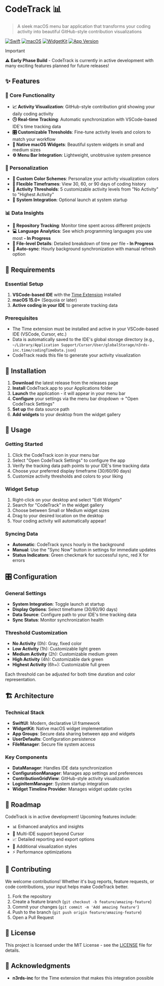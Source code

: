 # CodeTrack 📊

> A sleek macOS menu bar application that transforms your coding activity into beautiful GitHub-style contribution visualizations

[![Swift](https://img.shields.io/badge/Swift-6.1+-orange.svg)](https://swift.org) [![macOS](https://img.shields.io/badge/macOS-15.0+-blue.svg)](https://www.apple.com/macos/) [![WidgetKit](https://img.shields.io/badge/WidgetKit-Compatible-green.svg)](https://developer.apple.com/documentation/widgetkit) [![App Version](https://img.shields.io/badge/App_Version-1.0.5-brightgreen.svg)](https://github.com/username/CodeTrack)

> [!IMPORTANT]
> ⚠️ **Early Phase Build** - CodeTrack is currently in active development with many exciting features planned for future releases!

## ✨ Features

### 🎯 Core Functionality

- **📈 Activity Visualization**: GitHub-style contribution grid showing your daily coding activity
- **🕒 Real-time Tracking**: Automatic synchronization with VSCode-based IDE's time tracking data
- **🎛️ Customizable Thresholds**: Fine-tune activity levels and colors to match your workflow
- **📱 Native macOS Widgets**: Beautiful system widgets in small and medium sizes
- **⚙️ Menu Bar Integration**: Lightweight, unobtrusive system presence

### 🎨 Personalization

- **🌈 Custom Color Schemes**: Personalize your activity visualization colors
- **📅 Flexible Timeframes**: View 30, 60, or 90 days of coding history
- **🎯 Activity Thresholds**: 5 customizable activity levels from "No Activity" to "Highest Activity"
- **🚀 System Integration**: Optional launch at system startup

### 📊 Data Insights

- **📂 Repository Tracking**: Monitor time spent across different projects
- **💻 Language Analytics**: See which programming languages you use most **- In Progress**
- **📄 File-level Details**: Detailed breakdown of time per file **- In Progress**
- **🔄 Auto-sync**: Hourly background synchronization with manual refresh option

## 🔧 Requirements

### Essential Setup

1. **VSCode-based IDE** with the [Time Extension](https://marketplace.visualstudio.com/items?itemName=n3rds-inc.time) installed
2. **macOS 15.0+** (Sequoia or later)
3. **Active coding in your IDE** to generate tracking data

### Prerequisites

- The Time extension must be installed and active in your VSCode-based IDE (VSCode, Cursor, etc.)
- Data is automatically saved to the IDE's global storage directory (e.g., `~/Library/Application Support/Cursor/User/globalStorage/n3rds-inc.time/codingTimeData.json`)
- CodeTrack reads this file to generate your activity visualization

## 🚀 Installation

1. **Download** the latest release from the releases page
2. **Install** CodeTrack.app to your Applications folder
3. **Launch** the application - it will appear in your menu bar
4. **Configure** your settings via the menu bar dropdown → "Open CodeTrack Settings"
5. **Set up** the data source path
6. **Add widgets** to your desktop from the widget gallery

## 📖 Usage

### Getting Started

1. Click the CodeTrack icon in your menu bar
2. Select "Open CodeTrack Settings" to configure the app
3. Verify the tracking data path points to your IDE's time tracking data
4. Choose your preferred display timeframe (30/60/90 days)
5. Customize activity thresholds and colors to your liking

### Widget Setup

1. Right-click on your desktop and select "Edit Widgets"
2. Search for "CodeTrack" in the widget gallery
3. Choose between Small or Medium widget sizes
4. Drag to your desired location on the desktop
5. Your coding activity will automatically appear!

### Syncing Data

- **Automatic**: CodeTrack syncs hourly in the background
- **Manual**: Use the "Sync Now" button in settings for immediate updates
- **Status Indicators**: Green checkmark for successful sync, red X for errors

## 🎛️ Configuration

### General Settings

- **System Integration**: Toggle launch at startup
- **Display Options**: Select timeframe (30/60/90 days)
- **Data Source**: Configure path to your IDE's time tracking data
- **Sync Status**: Monitor synchronization health

### Threshold Customization

- **No Activity** (0h): Gray, fixed color
- **Low Activity** (1h): Customizable light green
- **Medium Activity** (2h): Customizable medium green
- **High Activity** (4h): Customizable dark green
- **Highest Activity** (6h+): Customizable full green

Each threshold can be adjusted for both time duration and color representation.

## 🏗️ Architecture

### Technical Stack

- **SwiftUI**: Modern, declarative UI framework
- **WidgetKit**: Native macOS widget implementation
- **App Groups**: Secure data sharing between app and widgets
- **UserDefaults**: Configuration persistence
- **FileManager**: Secure file system access

### Key Components

- **DataManager**: Handles IDE data synchronization
- **ConfigurationManager**: Manages app settings and preferences
- **ContributionGridView**: GitHub-style activity visualization
- **LoginItemManager**: System startup integration
- **Widget Timeline Provider**: Manages widget update cycles

## 🔮 Roadmap

CodeTrack is in active development! Upcoming features include:

- 📊 Enhanced analytics and insights
- 🔄 Multi-IDE support beyond Cursor
- 📈 Detailed reporting and export options
- 🎨 Additional visualization styles
- ⚡ Performance optimizations

## 🤝 Contributing

We welcome contributions! Whether it's bug reports, feature requests, or code contributions, your input helps make CodeTrack better.

1. Fork the repository
2. Create a feature branch (`git checkout -b feature/amazing-feature`)
3. Commit your changes (`git commit -m 'Add amazing feature'`)
4. Push to the branch (`git push origin feature/amazing-feature`)
5. Open a Pull Request

## 📄 License

This project is licensed under the MIT License - see the [LICENSE](LICENSE) file for details.

## 🙏 Acknowledgments

- **n3rds-inc** for the Time extension that makes this integration possible
